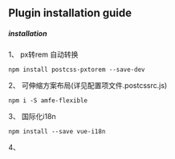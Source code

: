 ## Plugin installation guide
##### installation
 1、 px转rem 自动转换
 
```npm install postcss-pxtorem --save-dev```

2、 可伸缩方案布局(详见配置项文件.postcssrc.js)

```npm i -S amfe-flexible```

3、 国际化i18n

```npm install --save vue-i18n```

4、

